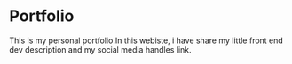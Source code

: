 # Portfolio
This is my personal portfolio.In this webiste, i have share my little front end dev description and my social media handles link.
